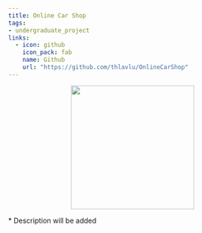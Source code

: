```yaml
---
title: Online Car Shop
tags:
- undergraduate_project
links:
  - icon: github
    icon_pack: fab
    name: Github
    url: "https://github.com/thlavlu/OnlineCarShop"
---
```

<p align="center">
<img src="https://raw.githubusercontent.com/alanlivio/bash-helpers/master/logo.svg" width="250"/>
</p>
* Description will be added